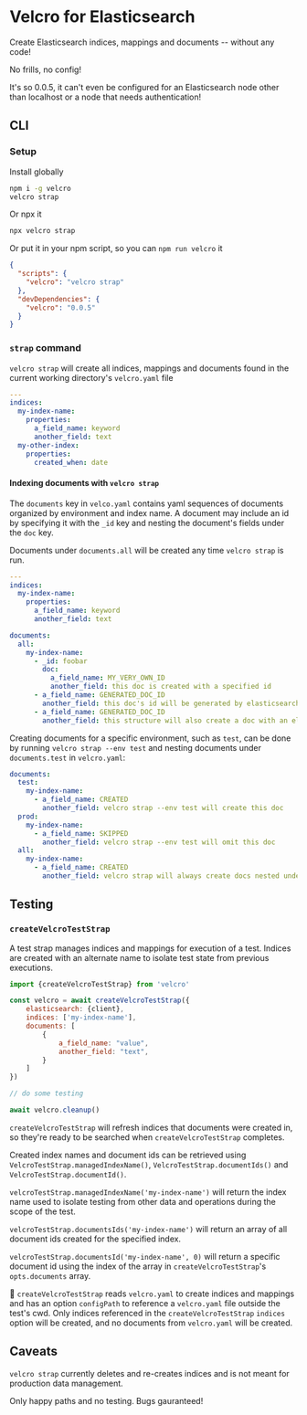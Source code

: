 # Velcro for Elasticsearch

Create Elasticsearch indices, mappings and documents -- without any code!

No frills, no config!

It's so 0.0.5, it can't even be configured for an Elasticsearch node other than localhost or a node that needs authentication!

## CLI

### Setup

Install globally

```bash
npm i -g velcro
velcro strap
```

Or npx it

```bash
npx velcro strap
```

Or put it in your npm script, so you can `npm run velcro` it

```json
{
  "scripts": {
    "velcro": "velcro strap"
  },
  "devDependencies": {
    "velcro": "0.0.5"
  }
}
```

### `strap` command

`velcro strap` will create all indices, mappings and documents found in the current working directory's `velcro.yaml` file

```yaml
---
indices:
  my-index-name:
    properties:
      a_field_name: keyword
      another_field: text
  my-other-index:
    properties:
      created_when: date
```

#### Indexing documents with `velcro strap`

The `documents` key in `velco.yaml` contains yaml sequences of documents organized by environment and index name.
A document may include an id by specifying it with the `_id` key and nesting the document's fields under the `doc` key.

Documents under `documents.all` will be created any time `velcro strap` is run.

```yaml
---
indices:
  my-index-name:
    properties:
      a_field_name: keyword
      another_field: text

documents:
  all:
    my-index-name:
      - _id: foobar
        doc:
          a_field_name: MY_VERY_OWN_ID
          another_field: this doc is created with a specified id
      - a_field_name: GENERATED_DOC_ID
        another_field: this doc's id will be generated by elasticsearch
      - a_field_name: GENERATED_DOC_ID
        another_field: this structure will also create a doc with an elasticsearch generated id
```

Creating documents for a specific environment, such as `test`, can be done by running `velcro strap --env test` and nesting documents under `documents.test` in `velcro.yaml`:

```yaml
documents:
  test:
    my-index-name:
      - a_field_name: CREATED
        another_field: velcro strap --env test will create this doc
  prod:
    my-index-name:
      - a_field_name: SKIPPED
        another_field: velcro strap --env test will omit this doc
  all:
    my-index-name:
      - a_field_name: CREATED
        another_field: velcro strap will always create docs nested under all
```

## Testing

### `createVelcroTestStrap`

A test strap manages indices and mappings for execution of a test. Indices are created with an alternate name to isolate test state from previous executions.

```javascript
import {createVelcroTestStrap} from 'velcro'

const velcro = await createVelcroTestStrap({
    elasticsearch: {client},
    indices: ['my-index-name'],
    documents: [
        {
            a_field_name: "value",
            another_field: "text",
        }
    ]
})

// do some testing

await velcro.cleanup()
```

`createVelcroTestStrap` will refresh indices that documents were created in, so they're ready to be searched when `createVelcroTestStrap` completes.

Created index names and document ids can be retrieved using `VelcroTestStrap.managedIndexName()`, `VelcroTestStrap.documentIds()` and `VelcroTestStrap.documentId()`.

`velcroTestStrap.managedIndexName('my-index-name')` will return the index name used to isolate testing from other data and operations during the scope of the test.

`velcroTestStrap.documentsIds('my-index-name')` will return an array of all document ids created for the specified index.

`velcroTestStrap.documentsId('my-index-name', 0)` will return a specific document id using the index of the array in `createVelcroTestStrap`'s `opts.documents` array.

📌 `createVelcroTestStrap` reads `velcro.yaml` to create indices and mappings and has an option `configPath` to reference a `velcro.yaml` file outside the test's cwd.
Only indices referenced in the `createVelcroTestStrap` `indices` option will be created, and no documents from `velcro.yaml` will be created.

## Caveats

`velcro strap` currently deletes and re-creates indices and is not meant for production data management.

Only happy paths and no testing. Bugs gauranteed!
